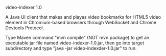 video-indexer 1.0

A Java UI client that makes and playes video bookmarks for HTML5 video element in Chromium-based browsers through WebSocket and Chrome Devtools Protocol.

Type Maven command "mvn compile" (NOT mvn package) to get an executable jar file named video-indexer-1.0.jar, then go into target subdirectory and type "java -jar video-indexder-1.0.jar" to run.
